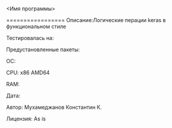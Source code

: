 
<Имя программы>

=================
Описание:Логические перации keras в функциональном стиле

Тестировалась на:

Предустановленные пакеты:

ОС:

CPU: x86 AMD64

RAM:

Дата:

Автор: Мухамеджанов Константин К.

Лицензия: As is

